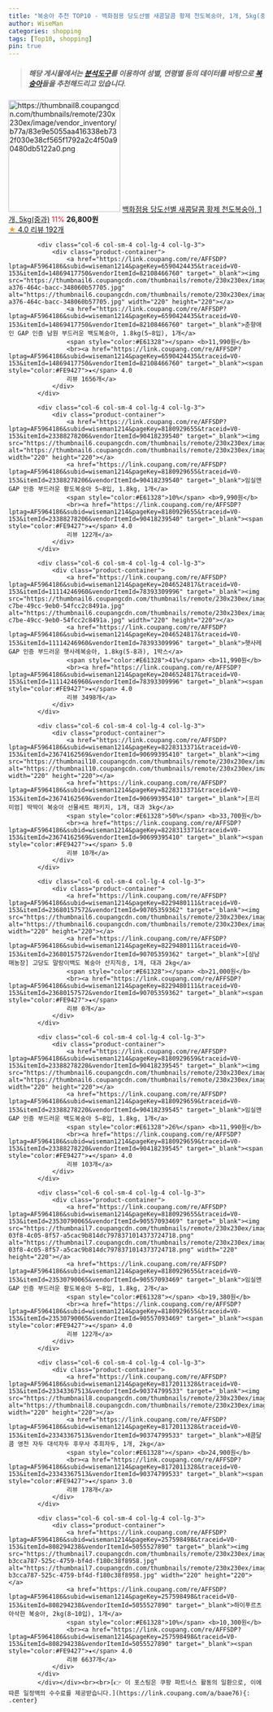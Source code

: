 ```yaml
---
title: "복숭아 추천 TOP10 - 백화점용 당도선별 새콤달콤 황제 천도복숭아, 1개, 5kg(중과)"
author: WiseMan
categories: shopping
tags: [Top10, shopping]
pin: true
---
```


> ##### 해당 게시물에서는 [**분석도구**](https://itemscout.io/)를 이용하여 **성별**, **연령별** 등의 데이터를 바탕으로 [**복숭아**](https://link.coupang.com/a/baae76)들을 추천해드리고 있습니다.
<div class="container"><div class="row">
            <div class="col-6 col-sm-4 col-lg-4 col-lg-3">
                <div class="product-container">
                    <a href="https://link.coupang.com/re/AFFSDP?lptag=AF5964186&subid=wiseman1214&pageKey=8174447337&traceid=V0-153&itemId=23358222451&vendorItemId=90388770988" target="_blank"><img src="https://thumbnail8.coupangcdn.com/thumbnails/remote/230x230ex/image/vendor_inventory/b77a/83e9e5055aa416338eb732f030e38cf565f1792a2c4f50a90480db5122a0.png" alt="https://thumbnail8.coupangcdn.com/thumbnails/remote/230x230ex/image/vendor_inventory/b77a/83e9e5055aa416338eb732f030e38cf565f1792a2c4f50a90480db5122a0.png" width="220" height="220"></a>
                    <a href="https://link.coupang.com/re/AFFSDP?lptag=AF5964186&subid=wiseman1214&pageKey=8174447337&traceid=V0-153&itemId=23358222451&vendorItemId=90388770988" target="_blank">백화점용 당도선별 새콤달콤 황제 천도복숭아, 1개, 5kg(중과)</a>
                    <span style="color:#E61328">11%</span> <b>26,800원</b>
                    <br><a href="https://link.coupang.com/re/AFFSDP?lptag=AF5964186&subid=wiseman1214&pageKey=8174447337&traceid=V0-153&itemId=23358222451&vendorItemId=90388770988" target="_blank"><span style="color:#FE9427">★</span> 4.0
                    리뷰 192개</a>
                </div>
            </div>
            
            <div class="col-6 col-sm-4 col-lg-4 col-lg-3">
                <div class="product-container">
                    <a href="https://link.coupang.com/re/AFFSDP?lptag=AF5964186&subid=wiseman1214&pageKey=6590424435&traceid=V0-153&itemId=14869417750&vendorItemId=82108466760" target="_blank"><img src="https://thumbnail6.coupangcdn.com/thumbnails/remote/230x230ex/image/retail/images/2022/06/15/14/5/b2f6be15-a376-464c-bacc-348060b57705.jpg" alt="https://thumbnail6.coupangcdn.com/thumbnails/remote/230x230ex/image/retail/images/2022/06/15/14/5/b2f6be15-a376-464c-bacc-348060b57705.jpg" width="220" height="220"></a>
                    <a href="https://link.coupang.com/re/AFFSDP?lptag=AF5964186&subid=wiseman1214&pageKey=6590424435&traceid=V0-153&itemId=14869417750&vendorItemId=82108466760" target="_blank">춘향애인 GAP 인증 남원 부드러운 백도복숭아, 1.8kg(5~8입), 1개</a>
                    <span style="color:#E61328"></span> <b>11,990원</b>
                    <br><a href="https://link.coupang.com/re/AFFSDP?lptag=AF5964186&subid=wiseman1214&pageKey=6590424435&traceid=V0-153&itemId=14869417750&vendorItemId=82108466760" target="_blank"><span style="color:#FE9427">★</span> 4.0
                    리뷰 1656개</a>
                </div>
            </div>
            
            <div class="col-6 col-sm-4 col-lg-4 col-lg-3">
                <div class="product-container">
                    <a href="https://link.coupang.com/re/AFFSDP?lptag=AF5964186&subid=wiseman1214&pageKey=8180929655&traceid=V0-153&itemId=23388278206&vendorItemId=90418239540" target="_blank"><img src="https://thumbnail6.coupangcdn.com/thumbnails/remote/230x230ex/image/rs_quotation_api/xhutej49/ebc11df28d244b32b5636a97d5e93517.jpg" alt="https://thumbnail6.coupangcdn.com/thumbnails/remote/230x230ex/image/rs_quotation_api/xhutej49/ebc11df28d244b32b5636a97d5e93517.jpg" width="220" height="220"></a>
                    <a href="https://link.coupang.com/re/AFFSDP?lptag=AF5964186&subid=wiseman1214&pageKey=8180929655&traceid=V0-153&itemId=23388278206&vendorItemId=90418239540" target="_blank">임실앤 GAP 인증 부드러운 황도복숭아 5~8입, 1.8kg, 1개</a>
                    <span style="color:#E61328">10%</span> <b>9,990원</b>
                    <br><a href="https://link.coupang.com/re/AFFSDP?lptag=AF5964186&subid=wiseman1214&pageKey=8180929655&traceid=V0-153&itemId=23388278206&vendorItemId=90418239540" target="_blank"><span style="color:#FE9427">★</span> 4.0
                    리뷰 122개</a>
                </div>
            </div>
            
            <div class="col-6 col-sm-4 col-lg-4 col-lg-3">
                <div class="product-container">
                    <a href="https://link.coupang.com/re/AFFSDP?lptag=AF5964186&subid=wiseman1214&pageKey=2046524817&traceid=V0-153&itemId=11114246960&vendorItemId=78393309996" target="_blank"><img src="https://thumbnail6.coupangcdn.com/thumbnails/remote/230x230ex/image/retail/images/2021/08/23/15/9/e396055f-c7be-49cc-9eb0-54fcc2c8491a.jpg" alt="https://thumbnail6.coupangcdn.com/thumbnails/remote/230x230ex/image/retail/images/2021/08/23/15/9/e396055f-c7be-49cc-9eb0-54fcc2c8491a.jpg" width="220" height="220"></a>
                    <a href="https://link.coupang.com/re/AFFSDP?lptag=AF5964186&subid=wiseman1214&pageKey=2046524817&traceid=V0-153&itemId=11114246960&vendorItemId=78393309996" target="_blank">햇사레 GAP 인증 부드러운 햇사레복숭아, 1.8kg(5-8과), 1박스</a>
                    <span style="color:#E61328">41%</span> <b>11,990원</b>
                    <br><a href="https://link.coupang.com/re/AFFSDP?lptag=AF5964186&subid=wiseman1214&pageKey=2046524817&traceid=V0-153&itemId=11114246960&vendorItemId=78393309996" target="_blank"><span style="color:#FE9427">★</span> 4.0
                    리뷰 3498개</a>
                </div>
            </div>
            
            <div class="col-6 col-sm-4 col-lg-4 col-lg-3">
                <div class="product-container">
                    <a href="https://link.coupang.com/re/AFFSDP?lptag=AF5964186&subid=wiseman1214&pageKey=8228313371&traceid=V0-153&itemId=23674162569&vendorItemId=90699395410" target="_blank"><img src="https://thumbnail10.coupangcdn.com/thumbnails/remote/230x230ex/image/vendor_inventory/8e27/b9d19a61536338a12ed97f4484904c6889b463e01d1594ec9167299d8bcd.png" alt="https://thumbnail10.coupangcdn.com/thumbnails/remote/230x230ex/image/vendor_inventory/8e27/b9d19a61536338a12ed97f4484904c6889b463e01d1594ec9167299d8bcd.png" width="220" height="220"></a>
                    <a href="https://link.coupang.com/re/AFFSDP?lptag=AF5964186&subid=wiseman1214&pageKey=8228313371&traceid=V0-153&itemId=23674162569&vendorItemId=90699395410" target="_blank">[프리미엄] 딱딱이 복숭아 선물세트 패키지, 1개, 대과 3kg</a>
                    <span style="color:#E61328">50%</span> <b>33,700원</b>
                    <br><a href="https://link.coupang.com/re/AFFSDP?lptag=AF5964186&subid=wiseman1214&pageKey=8228313371&traceid=V0-153&itemId=23674162569&vendorItemId=90699395410" target="_blank"><span style="color:#FE9427">★</span> 5.0
                    리뷰 10개</a>
                </div>
            </div>
            
            <div class="col-6 col-sm-4 col-lg-4 col-lg-3">
                <div class="product-container">
                    <a href="https://link.coupang.com/re/AFFSDP?lptag=AF5964186&subid=wiseman1214&pageKey=8229480111&traceid=V0-153&itemId=23680157572&vendorItemId=90705359362" target="_blank"><img src="https://thumbnail6.coupangcdn.com/thumbnails/remote/230x230ex/image/vendor_inventory/5328/07bb746ab205c3fd75b7d2cabae190d330efb18a03c393dfa3c9bfea4a4e.png" alt="https://thumbnail6.coupangcdn.com/thumbnails/remote/230x230ex/image/vendor_inventory/5328/07bb746ab205c3fd75b7d2cabae190d330efb18a03c393dfa3c9bfea4a4e.png" width="220" height="220"></a>
                    <a href="https://link.coupang.com/re/AFFSDP?lptag=AF5964186&subid=wiseman1214&pageKey=8229480111&traceid=V0-153&itemId=23680157572&vendorItemId=90705359362" target="_blank">[삼남매농장] 고당도 말랑이백도 복숭아 산지직송, 1개, 대과 2kg</a>
                    <span style="color:#E61328"></span> <b>21,000원</b>
                    <br><a href="https://link.coupang.com/re/AFFSDP?lptag=AF5964186&subid=wiseman1214&pageKey=8229480111&traceid=V0-153&itemId=23680157572&vendorItemId=90705359362" target="_blank"><span style="color:#FE9427">★</span> 
                    리뷰 0개</a>
                </div>
            </div>
            
            <div class="col-6 col-sm-4 col-lg-4 col-lg-3">
                <div class="product-container">
                    <a href="https://link.coupang.com/re/AFFSDP?lptag=AF5964186&subid=wiseman1214&pageKey=8180929659&traceid=V0-153&itemId=23388278220&vendorItemId=90418239545" target="_blank"><img src="https://thumbnail6.coupangcdn.com/thumbnails/remote/230x230ex/image/rs_quotation_api/ajxwvkqd/b8337e1464f341f3a5e6b05dd7530f2a.jpg" alt="https://thumbnail6.coupangcdn.com/thumbnails/remote/230x230ex/image/rs_quotation_api/ajxwvkqd/b8337e1464f341f3a5e6b05dd7530f2a.jpg" width="220" height="220"></a>
                    <a href="https://link.coupang.com/re/AFFSDP?lptag=AF5964186&subid=wiseman1214&pageKey=8180929659&traceid=V0-153&itemId=23388278220&vendorItemId=90418239545" target="_blank">임실앤 GAP 인증 부드러운 백도복숭아 5~8입, 1.8kg, 1개</a>
                    <span style="color:#E61328">26%</span> <b>11,990원</b>
                    <br><a href="https://link.coupang.com/re/AFFSDP?lptag=AF5964186&subid=wiseman1214&pageKey=8180929659&traceid=V0-153&itemId=23388278220&vendorItemId=90418239545" target="_blank"><span style="color:#FE9427">★</span> 4.0
                    리뷰 103개</a>
                </div>
            </div>
            
            <div class="col-6 col-sm-4 col-lg-4 col-lg-3">
                <div class="product-container">
                    <a href="https://link.coupang.com/re/AFFSDP?lptag=AF5964186&subid=wiseman1214&pageKey=8180929655&traceid=V0-153&itemId=23530790065&vendorItemId=90557093469" target="_blank"><img src="https://thumbnail7.coupangcdn.com/thumbnails/remote/230x230ex/image/retail/images/95019b89-03f8-4c05-8f57-a5cac9b814dc7978371014373724718.png" alt="https://thumbnail7.coupangcdn.com/thumbnails/remote/230x230ex/image/retail/images/95019b89-03f8-4c05-8f57-a5cac9b814dc7978371014373724718.png" width="220" height="220"></a>
                    <a href="https://link.coupang.com/re/AFFSDP?lptag=AF5964186&subid=wiseman1214&pageKey=8180929655&traceid=V0-153&itemId=23530790065&vendorItemId=90557093469" target="_blank">임실앤 GAP 인증 부드러운 황도복숭아 5~8입, 1.8kg, 2개</a>
                    <span style="color:#E61328"></span> <b>19,380원</b>
                    <br><a href="https://link.coupang.com/re/AFFSDP?lptag=AF5964186&subid=wiseman1214&pageKey=8180929655&traceid=V0-153&itemId=23530790065&vendorItemId=90557093469" target="_blank"><span style="color:#FE9427">★</span> 4.0
                    리뷰 122개</a>
                </div>
            </div>
            
            <div class="col-6 col-sm-4 col-lg-4 col-lg-3">
                <div class="product-container">
                    <a href="https://link.coupang.com/re/AFFSDP?lptag=AF5964186&subid=wiseman1214&pageKey=8172011328&traceid=V0-153&itemId=23343367513&vendorItemId=90374799533" target="_blank"><img src="https://thumbnail8.coupangcdn.com/thumbnails/remote/230x230ex/image/vendor_inventory/8eff/59f41f14c1638324cc4620aae21faa24b5f50e8b3a3851d207d00e29e81a.jpg" alt="https://thumbnail8.coupangcdn.com/thumbnails/remote/230x230ex/image/vendor_inventory/8eff/59f41f14c1638324cc4620aae21faa24b5f50e8b3a3851d207d00e29e81a.jpg" width="220" height="220"></a>
                    <a href="https://link.coupang.com/re/AFFSDP?lptag=AF5964186&subid=wiseman1214&pageKey=8172011328&traceid=V0-153&itemId=23343367513&vendorItemId=90374799533" target="_blank">새콤달콤 영천 자두 대석자두 후무사 추희자두, 1개, 2kg</a>
                    <span style="color:#E61328"></span> <b>24,900원</b>
                    <br><a href="https://link.coupang.com/re/AFFSDP?lptag=AF5964186&subid=wiseman1214&pageKey=8172011328&traceid=V0-153&itemId=23343367513&vendorItemId=90374799533" target="_blank"><span style="color:#FE9427">★</span> 3.0
                    리뷰 178개</a>
                </div>
            </div>
            
            <div class="col-6 col-sm-4 col-lg-4 col-lg-3">
                <div class="product-container">
                    <a href="https://link.coupang.com/re/AFFSDP?lptag=AF5964186&subid=wiseman1214&pageKey=257598498&traceid=V0-153&itemId=808294238&vendorItemId=5055527890" target="_blank"><img src="https://thumbnail7.coupangcdn.com/thumbnails/remote/230x230ex/image/retail/images/2013878635915544-b3cca787-525c-4759-bf4d-f180c38f8958.jpg" alt="https://thumbnail7.coupangcdn.com/thumbnails/remote/230x230ex/image/retail/images/2013878635915544-b3cca787-525c-4759-bf4d-f180c38f8958.jpg" width="220" height="220"></a>
                    <a href="https://link.coupang.com/re/AFFSDP?lptag=AF5964186&subid=wiseman1214&pageKey=257598498&traceid=V0-153&itemId=808294238&vendorItemId=5055527890" target="_blank">하이푸르츠 아삭한 복숭아, 2kg(8~10입), 1개</a>
                    <span style="color:#E61328">10%</span> <b>10,300원</b>
                    <br><a href="https://link.coupang.com/re/AFFSDP?lptag=AF5964186&subid=wiseman1214&pageKey=257598498&traceid=V0-153&itemId=808294238&vendorItemId=5055527890" target="_blank"><span style="color:#FE9427">★</span> 4.0
                    리뷰 6637개</a>
                </div>
            </div>
            </div></div><br><br>[👉 이 포스팅은 쿠팡 파트너스 활동의 일환으로, 이에 따른 일정액의 수수료를 제공받습니다.](https://link.coupang.com/a/baae76){: .center}